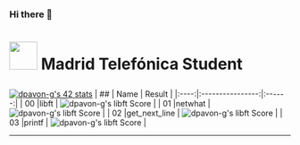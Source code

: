 ### Hi there 👋
# <p scolor="silver"> <img src="https://raw.githubusercontent.com/kube/vscode-42header/master/42.png" width=50> Madrid Telefónica Student </p>

[![dpavon-g's 42 stats](https://badge42.herokuapp.com/api/stats/dpavon-g?privacyEmail=true)](https://github.com/JaeSeoKim/badge42)
|  ##  |			Name				| Result |
|:----:|:----------------:|:------:|
|  00  |libft							          | ![dpavon-g's libft Score](https://badge42.herokuapp.com/api/project/rbeltran/Libft) |
|  01  |netwhat     			          | ![dpavon-g's libft Score](https://badge42.herokuapp.com/api/project/rbeltran/netwhat) |
|  02  |get_next_line			          | ![dpavon-g's libft Score](https://badge42.herokuapp.com/api/project/rbeltran/get_next_line) |
|  03  |printf        		          | ![dpavon-g's libft Score](https://badge42.herokuapp.com/api/project/rbeltran/ft_printf) |


---
<!--
**flakkpei/flakkpei** is a ✨ _special_ ✨ repository because its `README.md` (this file) appears on your GitHub profile.

Here are some ideas to get you started:

- 🔭 I’m currently working on ...
- 🌱 I’m currently learning ...
- 👯 I’m looking to collaborate on ...
- 🤔 I’m looking for help with ...
- 💬 Ask me about ...
- 📫 How to reach me: ...
- 😄 Pronouns: ...
- ⚡ Fun fact: ...
-->
